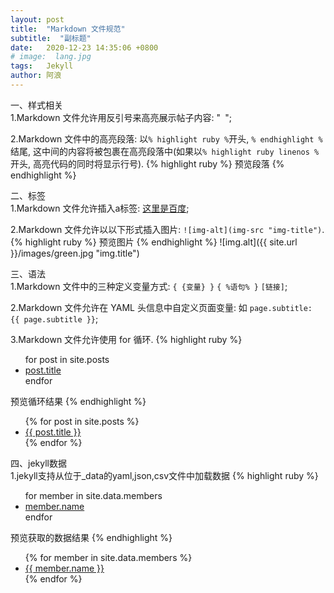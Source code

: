 ```yaml
---
layout: post
title:  "Markdown 文件规范"
subtitle:  "副标题"
date:   2020-12-23 14:35:06 +0800
# image:  lang.jpg
tags:   Jekyll
author: 阿浪
---
```


一、样式相关<br/>
1.Markdown 文件允许用反引号来高亮展示帖子内容: "` `";

2.Markdown 文件中的高亮段落: 以`% highlight ruby %`开头, `% endhighlight %`结尾, 这中间的内容将被包裹在高亮段落中(如果以`% highlight ruby linenos %`开头, 高亮代码的同时将显示行号).
{% highlight ruby %}
预览段落
{% endhighlight %}

二、标签<br/>
1.Markdown 文件允许插入a标签:
  [这里是百度][link-a];

2.Markdown 文件允许以以下形式插入图片:
`![img-alt](img-src "img-title")`.
{% highlight ruby %}
预览图片
{% endhighlight %}
![img.alt]({{ site.url }}/images/green.jpg "img.title")

三、语法<br/>
1.Markdown 文件中的三种定义变量方式: `{ {变量} }` `{ %语句% }` `[链接]`;

2.Markdown 文件允许在 YAML 头信息中自定义页面变量: 如 `page.subtitle: {{ page.subtitle }}`;

3.Markdown 文件允许使用 for 循环.
{% highlight ruby %}
<ul>
  for post in site.posts
    <li>
      <a href="{post.url}">post.title</a>
    </li>
  endfor
</ul>
预览循环结果
{% endhighlight %}
<ul>
  {% for post in site.posts %}
    <li>
      <a href="{{ post.url }}">{{ post.title }}</a>
    </li>
  {% endfor %}
</ul>

四、jekyll数据<br/>
1.jekyll支持从位于_data的yaml,json,csv文件中加载数据
{% highlight ruby %}
<ul>
for member in site.data.members
  <li>
    <a href="member.path">
      member.name
    </a>
  </li>
endfor
</ul>
预览获取的数据结果
{% endhighlight %}

<ul>
{% for member in site.data.members %}
  <li>
    <a href="https://{{ member.path }}">
      {{ member.name }}
    </a>
  </li>
{% endfor %}
</ul>

[link-a]: https://baidu.com
